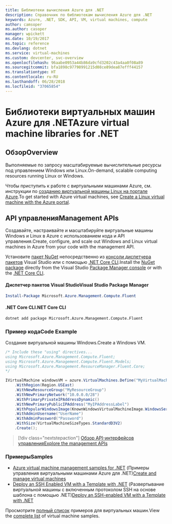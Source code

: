 ```yaml
---
title: Библиотеки вычисления Azure для .NET
description: Справочник по библиотекам вычисления Azure для .NET
keywords: Azure, .NET, SDK, API, VM, virtual machines, compute
author: camsoper
ms.author: casoper
manager: wpickett
ms.date: 10/19/2017
ms.topic: reference
ms.devlang: dotnet
ms.service: virtual-machines
ms.custom: devcenter, svc-overview
ms.openlocfilehash: 96aabe0953a44b86da9cfd3202c43a4aa0f08a89
ms.sourcegitcommit: bfa1898c97798991215d08ce89dea87efff44157
ms.translationtype: HT
ms.contentlocale: ru-RU
ms.lasthandoff: 06/28/2018
ms.locfileid: "37065854"
---
```

# <a name="azure-virtual-machine-libraries-for-net"></a><span data-ttu-id="9f8fe-104">Библиотеки виртуальных машин Azure для .NET</span><span class="sxs-lookup"><span data-stu-id="9f8fe-104">Azure virtual machine libraries for .NET</span></span>

## <a name="overview"></a><span data-ttu-id="9f8fe-105">Обзор</span><span class="sxs-lookup"><span data-stu-id="9f8fe-105">Overview</span></span>

<span data-ttu-id="9f8fe-106">Выполняемые по запросу масштабируемые вычислительные ресурсы под управлением Windows или Linux.</span><span class="sxs-lookup"><span data-stu-id="9f8fe-106">On-demand, scalable computing resources running Linux or Windows.</span></span>

<span data-ttu-id="9f8fe-107">Чтобы приступить к работе с виртуальными машинами Azure, см. инструкции по [созданию виртуальной машины Linux на портале Azure](https://review.docs.microsoft.com/azure/virtual-machines/linux/quick-create-portal).</span><span class="sxs-lookup"><span data-stu-id="9f8fe-107">To get started with Azure virtual machines, see [Create a Linux virtual machine with the Azure portal](https://review.docs.microsoft.com/azure/virtual-machines/linux/quick-create-portal).</span></span>

## <a name="management-apis"></a><span data-ttu-id="9f8fe-108">API управления</span><span class="sxs-lookup"><span data-stu-id="9f8fe-108">Management APIs</span></span>

<span data-ttu-id="9f8fe-109">Создавайте, настраивайте и масштабируйте виртуальные машины Windows и Linux в Azure с использованием кода и API управления.</span><span class="sxs-lookup"><span data-stu-id="9f8fe-109">Create, configure, and scale out Windows and Linux virtual machines in Azure from your code with the management API.</span></span>

<span data-ttu-id="9f8fe-110">Установите [пакет NuGet](https://www.nuget.org/packages/Microsoft.Azure.Management.Compute.Fluent) непосредственно из [консоли диспетчера пакетов][PackageManager] Visual Studio или с помощью [.NET Core CLI][DotNetCLI].</span><span class="sxs-lookup"><span data-stu-id="9f8fe-110">Install the [NuGet package](https://www.nuget.org/packages/Microsoft.Azure.Management.Compute.Fluent) directly from the Visual Studio [Package Manager console][PackageManager] or with the [.NET Core CLI][DotNetCLI].</span></span>

#### <a name="visual-studio-package-manager"></a><span data-ttu-id="9f8fe-111">Диспетчер пакетов Visual Studio</span><span class="sxs-lookup"><span data-stu-id="9f8fe-111">Visual Studio Package Manager</span></span>

```powershell
Install-Package Microsoft.Azure.Management.Compute.Fluent
```

#### <a name="net-core-cli"></a><span data-ttu-id="9f8fe-112">.NET Core CLI</span><span class="sxs-lookup"><span data-stu-id="9f8fe-112">.NET Core CLI</span></span>

```bash
dotnet add package Microsoft.Azure.Management.Compute.Fluent
```

### <a name="code-example"></a><span data-ttu-id="9f8fe-113">Пример кода</span><span class="sxs-lookup"><span data-stu-id="9f8fe-113">Code Example</span></span>

<span data-ttu-id="9f8fe-114">Создание виртуальной машины Windows.</span><span class="sxs-lookup"><span data-stu-id="9f8fe-114">Create a Windows VM.</span></span>

```csharp
/* Include these "using" directives...
using Microsoft.Azure.Management.Compute.Fluent;
using Microsoft.Azure.Management.Compute.Fluent.Models;
using Microsoft.Azure.Management.ResourceManager.Fluent.Core;
*/

IVirtualMachine windowsVM = azure.VirtualMachines.Define("MyVirtualMachine")
    .WithRegion(Region.USEast)
    .WithNewResourceGroup("MyResourceGroup")
    .WithNewPrimaryNetwork("10.0.0.0/28")
    .WithPrimaryPrivateIPAddressDynamic()
    .WithNewPrimaryPublicIPAddress("MyIPAddressLabel")
    .WithPopularWindowsImage(KnownWindowsVirtualMachineImage.WindowsServer2012R2Datacenter)
    .WithAdminUsername("UserName")
    .WithAdminPassword("Password")
    .WithSize(VirtualMachineSizeTypes.StandardD3V2)
    .Create();
```

> [!div class="nextstepaction"]
> [<span data-ttu-id="9f8fe-115">Обзор API-интерфейсов управления</span><span class="sxs-lookup"><span data-stu-id="9f8fe-115">Explore the management APIs</span></span>](https://docs.microsoft.com/dotnet/api/overview/azure/virtualmachines/management?view=azure-dotnet)

### <a name="samples"></a><span data-ttu-id="9f8fe-116">Примеры</span><span class="sxs-lookup"><span data-stu-id="9f8fe-116">Samples</span></span>

* <span data-ttu-id="9f8fe-117">[Azure virtual machine management samples for .NET](/dotnet/azure/dotnet-sdk-azure-virtual-machine-samples) (Примеры управления виртуальными машинами Azure для .NET)</span><span class="sxs-lookup"><span data-stu-id="9f8fe-117">[Create and manage virtual machines](/dotnet/azure/dotnet-sdk-azure-virtual-machine-samples)</span></span>
* <span data-ttu-id="9f8fe-118">[Deploy an SSH Enabled VM with a Template with .NET](https://azure.microsoft.com/resources/samples/resource-manager-dotnet-template-deployment/) (Развертывание виртуальной машины с включенным протоколом SSH на основе шаблона с помощью .NET)</span><span class="sxs-lookup"><span data-stu-id="9f8fe-118">[Deploy an SSH-enabled VM with a Template with .NET](https://azure.microsoft.com/resources/samples/resource-manager-dotnet-template-deployment/)</span></span>

<span data-ttu-id="9f8fe-119">Просмотрите [полный список](https://azure.microsoft.com/resources/samples/?platform=dotnet&term=VM) примеров для виртуальных машин.</span><span class="sxs-lookup"><span data-stu-id="9f8fe-119">View the [complete list](https://azure.microsoft.com/resources/samples/?platform=dotnet&term=VM) of virtual machine samples.</span></span>

[PackageManager]: https://docs.microsoft.com/nuget/tools/package-manager-console
[DotNetCLI]: https://docs.microsoft.com/dotnet/core/tools/dotnet-add-package
